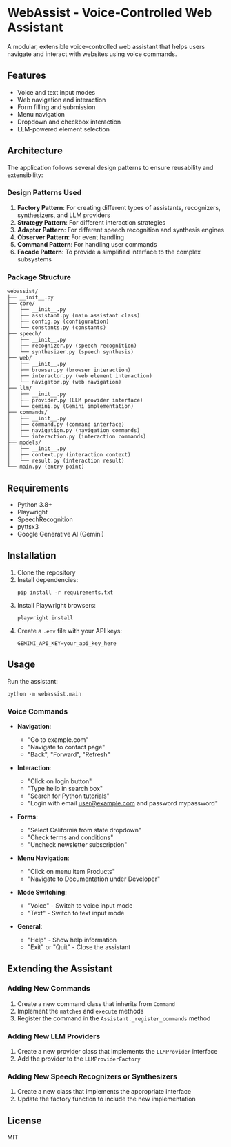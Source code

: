 # WebAssist - Voice-Controlled Web Assistant

A modular, extensible voice-controlled web assistant that helps users navigate and interact with websites using voice commands.

## Features

- Voice and text input modes
- Web navigation and interaction
- Form filling and submission
- Menu navigation
- Dropdown and checkbox interaction
- LLM-powered element selection

## Architecture

The application follows several design patterns to ensure reusability and extensibility:

### Design Patterns Used

1. **Factory Pattern**: For creating different types of assistants, recognizers, synthesizers, and LLM providers
2. **Strategy Pattern**: For different interaction strategies
3. **Adapter Pattern**: For different speech recognition and synthesis engines
4. **Observer Pattern**: For event handling
5. **Command Pattern**: For handling user commands
6. **Facade Pattern**: To provide a simplified interface to the complex subsystems

### Package Structure

```
webassist/
├── __init__.py
├── core/
│   ├── __init__.py
│   ├── assistant.py (main assistant class)
│   ├── config.py (configuration)
│   └── constants.py (constants)
├── speech/
│   ├── __init__.py
│   ├── recognizer.py (speech recognition)
│   └── synthesizer.py (speech synthesis)
├── web/
│   ├── __init__.py
│   ├── browser.py (browser interaction)
│   ├── interactor.py (web element interaction)
│   └── navigator.py (web navigation)
├── llm/
│   ├── __init__.py
│   ├── provider.py (LLM provider interface)
│   └── gemini.py (Gemini implementation)
├── commands/
│   ├── __init__.py
│   ├── command.py (command interface)
│   ├── navigation.py (navigation commands)
│   └── interaction.py (interaction commands)
├── models/
│   ├── __init__.py
│   ├── context.py (interaction context)
│   └── result.py (interaction result)
└── main.py (entry point)
```

## Requirements

- Python 3.8+
- Playwright
- SpeechRecognition
- pyttsx3
- Google Generative AI (Gemini)

## Installation

1. Clone the repository
2. Install dependencies:
   ```
   pip install -r requirements.txt
   ```
3. Install Playwright browsers:
   ```
   playwright install
   ```
4. Create a `.env` file with your API keys:
   ```
   GEMINI_API_KEY=your_api_key_here
   ```

## Usage

Run the assistant:

```
python -m webassist.main
```

### Voice Commands

- **Navigation**:
  - "Go to example.com"
  - "Navigate to contact page"
  - "Back", "Forward", "Refresh"

- **Interaction**:
  - "Click on login button"
  - "Type hello in search box"
  - "Search for Python tutorials"
  - "Login with email user@example.com and password mypassword"

- **Forms**:
  - "Select California from state dropdown"
  - "Check terms and conditions"
  - "Uncheck newsletter subscription"

- **Menu Navigation**:
  - "Click on menu item Products"
  - "Navigate to Documentation under Developer"

- **Mode Switching**:
  - "Voice" - Switch to voice input mode
  - "Text" - Switch to text input mode

- **General**:
  - "Help" - Show help information
  - "Exit" or "Quit" - Close the assistant

## Extending the Assistant

### Adding New Commands

1. Create a new command class that inherits from `Command`
2. Implement the `matches` and `execute` methods
3. Register the command in the `Assistant._register_commands` method

### Adding New LLM Providers

1. Create a new provider class that implements the `LLMProvider` interface
2. Add the provider to the `LLMProviderFactory`

### Adding New Speech Recognizers or Synthesizers

1. Create a new class that implements the appropriate interface
2. Update the factory function to include the new implementation

## License

MIT
